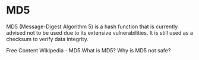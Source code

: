 # MD5

MD5 (Message-Digest Algorithm 5) is a hash function that is currently advised not to be used due to its extensive vulnerabilities. It is still used as a checksum to verify data integrity.

<ResourceGroupTitle>Free Content</ResourceGroupTitle>
<BadgeLink colorScheme='yellow' badgeText='Read' href='https://en.wikipedia.org/wiki/MD5'>Wikipedia - MD5</BadgeLink>
<BadgeLink colorScheme='yellow' badgeText='Read' href='https://www.techtarget.com/searchsecurity/definition/MD5'>What is MD5?</BadgeLink>
<BadgeLink colorScheme='yellow' badgeText='Read' href='https://infosecscout.com/why-md5-is-not-safe/'>Why is MD5 not safe?</BadgeLink>
